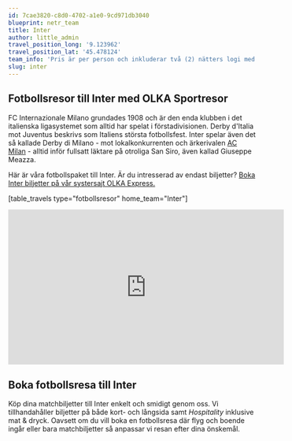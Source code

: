 ```yaml
---
id: 7cae3820-c8d0-4702-a1e0-9cd971db3040
blueprint: netr_team
title: Inter
author: little_admin
travel_position_long: '9.123962'
travel_position_lat: '45.478124'
team_info: 'Pris är per person och inkluderar två (2) nätters logi med del i dubbelrum på 3*** hotell i Milano, frukost på hotellet samt matchbiljett på arenans kortsida. OBS! Priset som också inkluderar flyg är ett frånpris.'
slug: inter
---
```

<h2>Fotbollsresor till Inter med OLKA Sportresor</h2>
<p>FC Internazionale Milano grundades 1908 och är den enda klubben i det italienska ligasystemet som alltid har spelat i förstadivisionen. Derby d'Italia mot Juventus beskrivs som Italiens största fotbollsfest. Inter spelar även det så kallade Derby di Milano - mot lokalkonkurrenten och ärkerivalen <a href="https://olka.se/fotbollsresor/serie-a/milano/ac-milan/">AC Milan</a> - alltid inför fullsatt läktare på otroliga San Siro, även kallad Giuseppe Meazza.</p>
<p>Här är våra fotbollspaket till Inter. Är du intresserad av endast biljetter? <a href="https://www.olkaexpress.se/fotbollsbiljetter/serie-a-italien/milano/inter">Boka Inter biljetter på vår systersajt OLKA Express.</a></p>
<p>[table_travels type="fotbollsresor" home_team="Inter"]</p>
<p><iframe src="https://www.youtube.com/embed/p2n0mwbzwF4" width="560" height="315" frameborder="0" allowfullscreen="allowfullscreen"></iframe></p>
<h2>Boka fotbollsresa till Inter</h2>
<p>Köp dina matchbiljetter till Inter enkelt och smidigt genom oss. Vi tillhandahåller biljetter på både kort- och långsida samt <em>Hospitality</em> inklusive mat &amp; dryck. Oavsett om du vill boka en fotbollsresa där flyg och boende ingår eller bara matchbiljetter så anpassar vi resan efter dina önskemål.</p>
